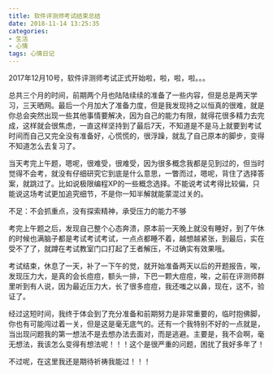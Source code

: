 ```yaml
---
title: 软件评测师考试结束总结
date: 2018-11-14 13:25:35
categories:
- 生活
- 心情
tags: 心情日记
---
```


2017年12月10号，软件评测师考试正式开始啦，啦，啦，啦。。。

总共三个月的时间，前期两个月也陆陆续续的准备了一些内容，但是总是两天学习，三天晒网。最后一个月加大了准备力度，但是我发现持之以恒真的很难，就是你总会突然出现一些其他事情要解决，因为自己的能力有限，就得花很多精力去完成，这样就会很焦虑，一直这样坚持到了最后7天，不知道是不是马上就要到考试时间而自己又完全没有准备好，心慌慌的，很浮躁，就乱了自己原本的脚步，变得不知道怎么去复习了。

当天考完上午题，嗯呢，很难受，很难受，因为很多概念我都是见到过的，但当时觉得不会考，就没有仔细研究它到底是什么意思，一瞥而过，嗯呢，背住了选择答案，就跳过了。比如说极限编程XP的一些概念选择。不能说考试考得比较偏，只能说这场考试更加追究细节，不是你一知半解就能蒙混过关的。

不足：不会抓重点，没有探索精神，承受压力的能力不够

考完上午题之后，发现自己整个心态奔溃，原本前一天晚上就没有睡好，到了午休的时候也满脑子都是考试考试考试，一点点都睡不着，越想越紧张，到最后，实在受不了了，就蹲在考试教室门口打起了王者解压，不过确实有效果哦。

考试结束，休息了一天，补了一下午的觉，就开始准备两天以后的开题报告，唉，发现压力大，是真的会长痘痘，额头一排，下巴一颗大痘痘，唉，之前在评测师群里听到有人说，因为最近压力大，长了很多痘痘，我还嗤之以鼻，现在，这不，验证了。

经过这短时间，我终于体会到了充分准备和前期努力是非常重要的，临时抱佛脚，你也有可能闯过着一关，但是这是毫无底气的。还有一个我特别不好的一点就是，当出现问题我的第一想法不是去想办法去面对，而是逃避。主要是，我不会啊，毫无想法，我该怎么变得有想法呢！！！这个是很严重的问题，困扰了我好多年了！

不过呢，在这里我还是期待祈祷我能过！！！
